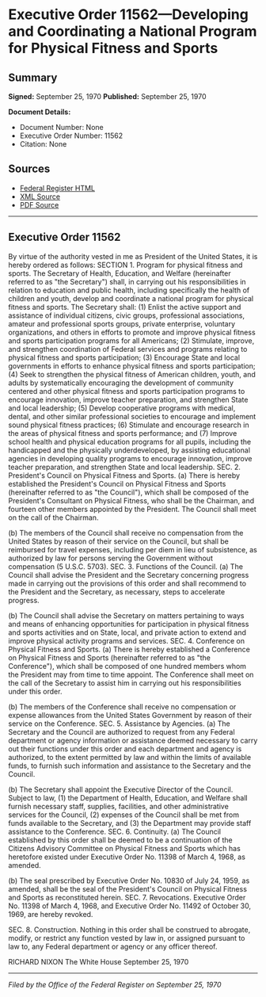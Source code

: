 # Executive Order 11562—Developing and Coordinating a National Program for Physical Fitness and Sports

## Summary

**Signed:** September 25, 1970
**Published:** September 25, 1970

**Document Details:**
- Document Number: None
- Executive Order Number: 11562
- Citation: None

## Sources
- [Federal Register HTML](https://www.presidency.ucsb.edu/documents/executive-order-11562-developing-and-coordinating-national-program-for-physical-fitness)
- [XML Source](None)
- [PDF Source](None)

---

## Executive Order 11562

By virtue of the authority vested in me as President of the United States, it is hereby ordered as follows:
SECTION 1. Program for physical fitness and sports. The Secretary of Health, Education, and Welfare (hereinafter referred to as "the Secretary") shall, in carrying out his responsibilities in relation to education and public health, including specifically the health of children and youth, develop and coordinate a national program for physical fitness and sports. The Secretary shall:
    (1) Enlist the active support and assistance of individual citizens, civic groups, professional associations, amateur and professional sports groups, private enterprise, voluntary organizations, and others in efforts to promote and improve physical fitness and sports participation programs for all Americans;
    (2) Stimulate, improve, and strengthen coordination of Federal services and programs relating to physical fitness and sports participation;
    (3) Encourage State and local governments in efforts to enhance physical fitness and sports participation;
    (4) Seek to strengthen the physical fitness of American children, youth, and adults by systematically encouraging the development of community centered and other physical fitness and sports participation programs to encourage innovation, improve teacher preparation, and strengthen State and local leadership;
    (5) Develop cooperative programs with medical, dental, and other similar professional societies to encourage and implement sound physical fitness practices;
    (6) Stimulate and encourage research in the areas of physical fitness and sports performance; and
    (7) Improve school health and physical education programs for all pupils, including the handicapped and the physically underdeveloped, by assisting educational agencies in developing quality programs to encourage innovation, improve teacher preparation, and strengthen State and local leadership.
SEC. 2. President's Council on Physical Fitness and Sports. (a) There is hereby established the President's Council on Physical Fitness and Sports (hereinafter referred to as "the Council"), which shall be composed of the President's Consultant on Physical Fitness, who shall be the Chairman, and fourteen other members appointed by the President. The Council shall meet on the call of the Chairman.

(b) The members of the Council shall receive no compensation from the United States by reason of their service on the Council, but shall be reimbursed for travel expenses, including per diem in lieu of subsistence, as authorized by law for persons serving the Government without compensation (5 U.S.C. 5703).
SEC. 3. Functions of the Council. (a) The Council shall advise the President and the Secretary concerning progress made in carrying out the provisions of this order and shall recommend to the President and the Secretary, as necessary, steps to accelerate progress.

(b) The Council shall advise the Secretary on matters pertaining to ways and means of enhancing opportunities for participation in physical fitness and sports activities and on State, local, and private action to extend and improve physical activity programs and services.
SEC. 4. Conference on Physical Fitness and Sports. (a) There is hereby established a Conference on Physical Fitness and Sports (hereinafter referred to as "the Conference"), which shall be composed of one hundred members whom the President may from time to time appoint. The Conference shall meet on the call of the Secretary to assist him in carrying out his responsibilities under this order.

(b) The members of the Conference shall receive no compensation or expense allowances from the United States Government by reason of their service on the Conference.
SEC. 5. Assistance by Agencies. (a) The Secretary and the Council are authorized to request from any Federal department or agency information or assistance deemed necessary to carry out their functions under this order and each department and agency is authorized, to the extent permitted by law and within the limits of available funds, to furnish such information and assistance to the Secretary and the Council.

(b) The Secretary shall appoint the Executive Director of the Council. Subject to law, (1) the Department of Health, Education, and Welfare shall furnish necessary staff, supplies, facilities, and other administrative services for the Council, (2) expenses of the Council shall be met from funds available to the Secretary, and (3) the Department may provide staff assistance to the Conference.
SEC. 6. Continuity. (a) The Council established by this order shall be deemed to be a continuation of the Citizens Advisory Committee on Physical Fitness and Sports which has heretofore existed under Executive Order No. 11398 of March 4, 1968, as amended.

(b) The seal prescribed by Executive Order No. 10830 of July 24, 1959, as amended, shall be the seal of the President's Council on Physical Fitness and Sports as reconstituted herein.
SEC. 7. Revocations. Executive Order No. 11398 of March 4, 1968, and Executive Order No. 11492 of October 30, 1969, are hereby revoked.

SEC. 8. Construction. Nothing in this order shall be construed to abrogate, modify, or restrict any function vested by law in, or assigned pursuant to law to, any Federal department or agency or any officer thereof.

RICHARD NIXON
The White House
September 25, 1970

---

*Filed by the Office of the Federal Register on September 25, 1970*

